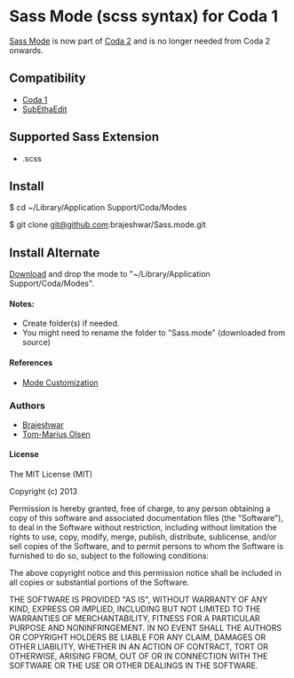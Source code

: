 # Sass Mode (scss syntax) for Coda 1

[Sass Mode](http://github.com/brajeshwar/Sass.mode) is now part of [Coda 2](http://panic.com/coda/) and is no longer needed from Coda 2 onwards.

## Compatibility

* [Coda 1](http://www.panic.com/coda/)
* [SubEthaEdit](http://www.codingmonkeys.de/subethaedit/)

## Supported Sass Extension

* .scss

## Install

$ cd ~/Library/Application Support/Coda/Modes

$ git clone git@github.com:brajeshwar/Sass.mode.git

## Install Alternate

[Download](https://github.com/brajeshwar/Sass.mode/archive/master.zip) and drop the mode to "~/Library/Application Support/Coda/Modes".

#### Notes:

* Create folder(s) if needed.
* You might need to rename the folder to "Sass.mode" (downloaded from source)

#### References

* [Mode Customization](http://www.codingmonkeys.de/subethaedit/mode.html)

### Authors

* [Brajeshwar](http://brajeshwar.me/)
* [Tom-Marius Olsen](http://www.tommariusolsen.com/)

#### License

The MIT License (MIT)

Copyright (c) 2013

Permission is hereby granted, free of charge, to any person obtaining a copy of
this software and associated documentation files (the "Software"), to deal in
the Software without restriction, including without limitation the rights to
use, copy, modify, merge, publish, distribute, sublicense, and/or sell copies of
the Software, and to permit persons to whom the Software is furnished to do so,
subject to the following conditions:

The above copyright notice and this permission notice shall be included in all
copies or substantial portions of the Software.

THE SOFTWARE IS PROVIDED "AS IS", WITHOUT WARRANTY OF ANY KIND, EXPRESS OR
IMPLIED, INCLUDING BUT NOT LIMITED TO THE WARRANTIES OF MERCHANTABILITY, FITNESS
FOR A PARTICULAR PURPOSE AND NONINFRINGEMENT. IN NO EVENT SHALL THE AUTHORS OR
COPYRIGHT HOLDERS BE LIABLE FOR ANY CLAIM, DAMAGES OR OTHER LIABILITY, WHETHER
IN AN ACTION OF CONTRACT, TORT OR OTHERWISE, ARISING FROM, OUT OF OR IN
CONNECTION WITH THE SOFTWARE OR THE USE OR OTHER DEALINGS IN THE SOFTWARE.
